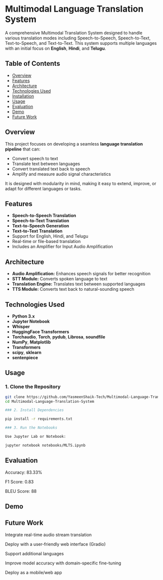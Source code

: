 # Multimodal Language Translation System

A comprehensive Multimodal Translation System designed to handle various translation modes including Speech-to-Speech, Speech-to-Text, Text-to-Speech, and Text-to-Text. This system supports multiple languages with an initial focus on **English**, **Hindi**, and **Telugu**.

## Table of Contents

- [Overview](#overview)
- [Features](#features)
- [Architecture](#architecture)
- [Technologies Used](#technologies-used)
- [Installation](#installation)
- [Usage](#usage)
- [Evaluation](#Evaluation)
- [Demo](#demo)
- [Future Work](#future-work)

## Overview

This project focuses on developing a seamless **language translation pipeline** that can:
- Convert speech to text
- Translate text between languages
- Convert translated text back to speech
- Amplify and measure audio signal characteristics

It is designed with modularity in mind, making it easy to extend, improve, or adapt for different languages or tasks.

## Features

- **Speech-to-Speech Translation**  
- **Speech-to-Text Translation**  
- **Text-to-Speech Generation**  
- **Text-to-Text Translation**  
- Support for English, Hindi, and Telugu  
- Real-time or file-based translation
- Includes an Amplifier for Input Audio Amplification

## Architecture

- **Audio Amplification:** Enhances speech signals for better recognition
- **STT Module:** Converts spoken language to text
- **Translation Engine:** Translates text between supported languages
- **TTS Module:** Converts text back to natural-sounding speech

## Technologies Used

- **Python 3.x**
- **Jupyter Notebook**
- **Whisper**
- **HuggingFace Transformers**
- **Torchaudio**, **Torch**, **pydub**, **Librosa**, **soundfile**
- **NumPy**, **Matplotlib**
- **Transformers**
- **scipy**, **sklearn**
- **sentenpiece**

## Usage

### 1. Clone the Repository
```bash
git clone https://github.com/YasmeenShaik-Tech/Multimodal-Language-Translation-System.git
cd Multimodal-Language-Translation-System
```
```bash
### 2. Install Dependencies

pip install -r requirements.txt
```
```bash
### 3. Run the Notebooks

Use Jupyter Lab or Notebook:

jupyter notebook notebooks/MLTS.ipynb
```

## Evaluation 

Accuracy: 83.33%

F1 Score: 0.83

BLEU Score: 88

## Demo

## Future Work

Integrate real-time audio stream translation

Deploy with a user-friendly web interface (Gradio)

Support additional languages

Improve model accuracy with domain-specific fine-tuning

Deploy as a mobile/web app
